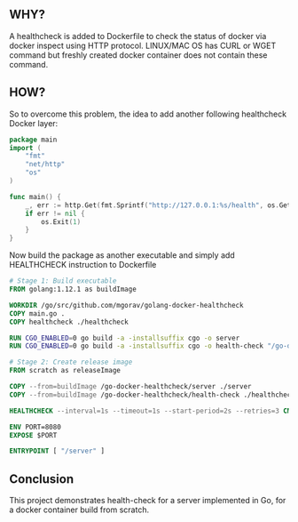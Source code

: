 ## WHY?

A healthcheck is added to Dockerfile to check the status of docker via docker inspect using HTTP protocol. LINUX/MAC OS has CURL or WGET command but freshly created docker container does not contain these command.

## HOW?
So to overcome this problem, the idea to add another following healthcheck Docker layer:

```go
package main
import (
	"fmt"
	"net/http"
	"os"
)

func main() {
	_, err := http.Get(fmt.Sprintf("http://127.0.0.1:%s/health", os.Getenv("PORT")))
	if err != nil {
		os.Exit(1)
	}
}
```

Now build the package as another executable and simply add HEALTHCHECK instruction to Dockerfile

```dockerfile
# Stage 1: Build executable
FROM golang:1.12.1 as buildImage

WORKDIR /go/src/github.com/mgorav/golang-docker-healthcheck
COPY main.go .
COPY healthcheck ./healthcheck

RUN CGO_ENABLED=0 go build -a -installsuffix cgo -o server
RUN CGO_ENABLED=0 go build -a -installsuffix cgo -o health-check "/go-docker-healthcheck/healthcheck"

# Stage 2: Create release image
FROM scratch as releaseImage

COPY --from=buildImage /go-docker-healthcheck/server ./server
COPY --from=buildImage /go-docker-healthcheck/health-check ./healthcheck

HEALTHCHECK --interval=1s --timeout=1s --start-period=2s --retries=3 CMD [ "/healthcheck" ]

ENV PORT=8080
EXPOSE $PORT

ENTRYPOINT [ "/server" ]

```

## Conclusion

This project demonstrates health-check for a server implemented in Go, for a docker container build from scratch.
